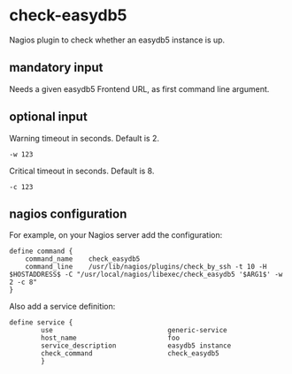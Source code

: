 # check-easydb5
Nagios plugin to check whether an easydb5 instance is up.

## mandatory input

Needs a given easydb5 Frontend URL, as first command line argument.

## optional input

Warning timeout in seconds. Default is 2.

~~~~
-w 123
~~~~


Critical timeout in seconds. Default is 8.

~~~~
-c 123
~~~~

## nagios configuration

For example, on your Nagios server add the configuration:

~~~~
define command {
    command_name    check_easydb5
    command_line    /usr/lib/nagios/plugins/check_by_ssh -t 10 -H $HOSTADDRESS$ -C "/usr/local/nagios/libexec/check_easydb5 '$ARG1$' -w 2 -c 8"
}
~~~~

Also add a service definition:

~~~~
define service {
        use                             generic-service
        host_name                       foo
        service_description             easydb5 instance
        check_command                   check_easydb5
        }
~~~~

